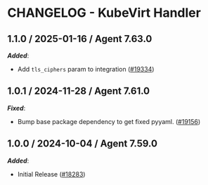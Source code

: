 # CHANGELOG - KubeVirt Handler

<!-- towncrier release notes start -->

## 1.1.0 / 2025-01-16 / Agent 7.63.0

***Added***:

* Add `tls_ciphers` param to integration ([#19334](https://github.com/DataDog/integrations-core/pull/19334))

## 1.0.1 / 2024-11-28 / Agent 7.61.0

***Fixed***:

* Bump base package dependency to get fixed pyyaml. ([#19156](https://github.com/DataDog/integrations-core/pull/19156))

## 1.0.0 / 2024-10-04 / Agent 7.59.0

***Added***:

* Initial Release ([#18283](https://github.com/DataDog/integrations-core/pull/18283))
